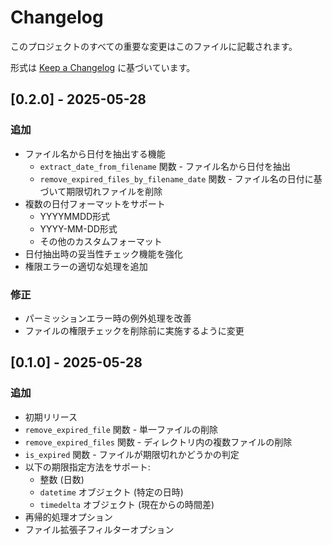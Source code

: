 # Changelog

このプロジェクトのすべての重要な変更はこのファイルに記載されます。

形式は [Keep a Changelog](https://keepachangelog.com/ja/1.0.0/) に基づいています。

## [0.2.0] - 2025-05-28

### 追加

- ファイル名から日付を抽出する機能
  - `extract_date_from_filename` 関数 - ファイル名から日付を抽出
  - `remove_expired_files_by_filename_date` 関数 - ファイル名の日付に基づいて期限切れファイルを削除
- 複数の日付フォーマットをサポート
  - YYYYMMDD形式
  - YYYY-MM-DD形式
  - その他のカスタムフォーマット
- 日付抽出時の妥当性チェック機能を強化
- 権限エラーの適切な処理を追加

### 修正

- パーミッションエラー時の例外処理を改善
- ファイルの権限チェックを削除前に実施するように変更

## [0.1.0] - 2025-05-28

### 追加

- 初期リリース
- `remove_expired_file` 関数 - 単一ファイルの削除
- `remove_expired_files` 関数 - ディレクトリ内の複数ファイルの削除
- `is_expired` 関数 - ファイルが期限切れかどうかの判定
- 以下の期限指定方法をサポート:
  - 整数 (日数)
  - `datetime` オブジェクト (特定の日時)
  - `timedelta` オブジェクト (現在からの時間差)
- 再帰的処理オプション
- ファイル拡張子フィルターオプション
